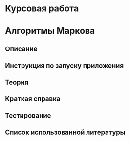 # Курсовая работа

# Алгоритмы Маркова
 
## Описание

## Инструкция по запуску приложения

## Теория

## Краткая справка 

## Тестирование

## Список использованной литературы